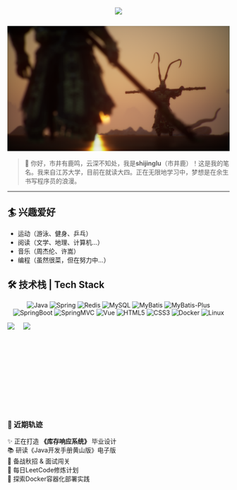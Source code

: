 <h1 align="center"> <a href="https://sunguoqi.com/"> <img src="https://readme-typing-svg.herokuapp.com/?lines=一叶浮萍归大海，人生何处不相逢;金风玉露一相逢，便胜却人间无数&center=true&size=27"> </a> </h1>

![image.png](./wallhaven-85yeq1.png)

> 👋 你好，市井有鹿鸣，云深不知处，我是 ​**shijinglu**（市井鹿）！这是我的笔名。我来自江苏大学，目前在就读大四。正在无限地学习中，梦想是在余生书写程序员的浪漫。

---

## 🏄 兴趣爱好
- 运动（游泳、健身、乒乓）
- 阅读（文学、地理、计算机...）
- 音乐（周杰伦、许嵩）
- 编程（虽然很菜，但在努力中...）


## 🛠️ 技术栈 | Tech Stack



<div align="center">
	
![Java](https://img.shields.io/badge/Java-ED8B00?style=for-the-badge&logo=openjdk&logoColor=white)
![Spring](https://img.shields.io/badge/Spring-6DB33F?style=for-the-badge&logo=spring&logoColor=white)
![Redis](https://img.shields.io/badge/Redis-DC382D?style=for-the-badge&logo=redis&logoColor=white)
![MySQL](https://img.shields.io/badge/MySQL-005C84?style=for-the-badge&logo=mysql&logoColor=white)
![MyBatis](https://img.shields.io/badge/MyBatis-000000?style=for-the-badge&logo=apache&logoColor=white)
![MyBatis-Plus](https://img.shields.io/badge/MyBatis_Plus-2593F5?style=for-the-badge&logo=apache&logoColor=white)
![SpringBoot](https://img.shields.io/badge/Spring_Boot-6DB33F?style=for-the-badge&logo=spring-boot&logoColor=white)
![SpringMVC](https://img.shields.io/badge/Spring_MVC-6DB33F?style=for-the-badge&logo=spring&logoColor=white)
![Vue](https://img.shields.io/badge/Vue-4FC08D?style=for-the-badge&logo=vuedotjs&logoColor=white)
![HTML5](https://img.shields.io/badge/HTML5-E34F26?style=for-the-badge&logo=html5&logoColor=white)
![CSS3](https://img.shields.io/badge/CSS3-1572B6?style=for-the-badge&logo=css3&logoColor=white)
![Docker](https://img.shields.io/badge/Docker-2496ED?style=for-the-badge&logo=docker&logoColor=white)
![Linux](https://img.shields.io/badge/Linux-FCC624?style=for-the-badge&logo=linux&logoColor=black)

</div>

<div align="center">

</div>

<div style="display: flex; gap: 20px;">
  <img src="https://github-readme-stats.vercel.app/api?username=shijing-lu&show_icons=true" height="195"/>
  <img src="https://github-readme-stats.vercel.app/api/top-langs/?username=shijing-lu&layout=compact" height="195"/>
</div>

### 🌌 近期轨迹

✨ 正在打造 ​**​《库存响应系统》​**​ 毕业设计  
📚 研读《Java开发手册黄山版》电子版  
🏃 备战秋招 & 面试闯关  
🎯 每日LeetCode修炼计划  
🌱 探索Docker容器化部署实践
